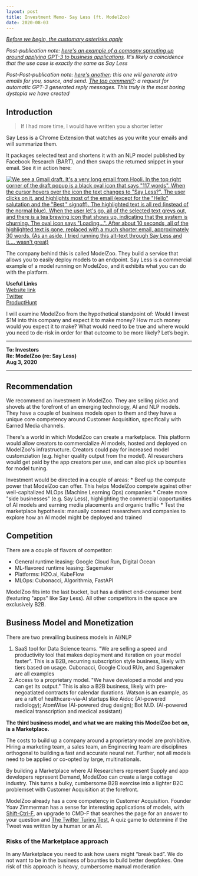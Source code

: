 ```yaml
---
layout: post
title: Investment Memo- Say Less (ft. ModelZoo)
date: 2020-08-03
---
```


*[Before we begin, the customary asterisks apply](https://alexanderdou.com/2020/07/22/investment-fluent#quick-note-before-we-begin)*  

*Post-publication note: [here's an example of a company sprouting up around applying GPT-3 to business applications](https://magicemail.io/?ref=producthunt). It's likely a coincidence that the use case is exactly the same as Say Less*

*Post-Post-publication note: [here's another](https://www.producthunt.com/posts/kriya-ai-2): this one will generate intro emails for you, source, and send. [The top comment?](https://www.producthunt.com/posts/magic-email#comment-1130609): a request for automatic GPT-3 generated reply messages. This truly is the most boring dystopia we have created*


## Introduction

<blockquote>If I had more time, I would have written you a shorter letter</blockquote>

Say Less is a Chrome Extension that watches as you write your emails and will summarize them. 

It packages selected text and shortens it with an NLP model published by Facebook Research (BART), and then swaps the returned snippet in your email. See it in action here: 

[![We see a Gmail draft. It's a very long email from Hooli. In the top right corner of the draft popup is a black oval icon that says "117 words". When the cursor hovers over the icon the text changes to "Say Less?". The user clicks on it, and highlights most of the email (except for the "Hello" salutation and the "Best," signoff). The highlighted text is all red (instead of the normal blue). When the user let's go, all of the selected text greys out, and there is a tea brewing icon that shows up, indicating that the system is churning. The oval icon says "Loading...". After about 10 seconds, all of the highlighted text is gone, replaced with a much shorter email, approximately 30 words. (As an aside, I tried running this alt-text through Say Less and it.... wasn't great)](http://img.youtube.com/vi/w_oPHcWWAqs/0.jpg)](http://www.youtube.com/watch?v=w_oPHcWWAqs "SayLess Chrome Extension in action")


The company behind this is called ModelZoo. They build a service that allows you to easily deploy models to an endpoint. Say Less is a commercial example of a model running on ModelZoo, and it exhibits what you can do with the platform.


**Useful Links**  
[Website link](https://sayless.email/)  
[Twitter](https://twitter.com/_modelzoo_)  
[ProductHunt](https://www.producthunt.com/posts/say-less)  

I will examine ModelZoo from the hypothetical standpoint of: Would I invest $1M into this company and expect it to make money? How much money would you expect it to make? What would need to be true and where would you need to de-risk in order for that outcome to be more likely? Let’s begin.


------


**To: Investors**  
**Re: ModelZoo (re: Say Less)**  
**Aug 3, 2020**  

-------


## Recommendation
We recommend an investment in ModelZoo. They are selling picks and shovels at the forefront of an emerging technology, AI and NLP models. They have a couple of business models open to them and they have a unique core competency around Customer Acquisition, specifically with Earned Media channels. 

There's a world in which ModelZoo can create a marketplace. This platform would allow creators to commercialize AI models, hosted and deployed on ModelZoo's infrastructure. Creators could pay for increased model customziation (e.g. higher quality output from the model). AI researchers would get paid by the app creators per use, and can also pick up bounties for model tuning. 

Investment would be directed in a couple of areas:
    * Beef up the compute power that ModelZoo can offer. This helps ModelZoo compete against other well-capitalized MLOps (Machine Learning Ops) companies
    * Create more "side businesses" (e.g. Say Less), highlighting the commercial opportunities of AI models and earning media placements and organic traffic
    * Test the marketplace hypothesis: manually connect researchers and companies to explore how an AI model might be deployed and trained 


## Competition
There are a couple of flavors of competitor:
* General runtime leasing: Google Cloud Run, Digital Ocean
* ML-flavored runtime leasing: Sagemaker
* Platforms: H2O.ai, KubeFlow
* MLOps: Cubonacci, Algorithmia, FastAPI  

ModelZoo fits into the last bucket, but has a distinct end-consumer bent (featuring "apps" like Say Less). All other competitors in the space are exclusively B2B. 


## Business Model and Monetization
There are two prevailing business models in AI/NLP
1. SaaS tool for Data Science teams. "We are selling a speed and productivity tool that makes deployment and iteration on your model faster". This is a B2B, recurring subscription style business, likely with tiers based on usage. Cubonacci, Google Cloud RUn, and Sagemaker are all examples
2. Access to a proprietary model. "We have developed a model and you can get its output." This is also a B2B business, likely with pre-negoatiated contracts for calendar durations. Watson is an example, as are a raft of healthcare-via-AI startups like Aidoc (AI-powered radiology); AtomWise (AI-powered drug design); Bot M.D. (AI-powered medical transcription and medical assistant)

**The third business model, and what we are making this ModelZoo bet on, is a Marketplace.**

The costs to build up a company around a proprietary model are prohibitive. Hiring a marketing team, a sales team, an Engineering team are disciplines orthogonal to building a fast and accurate neural net. Further, not all models need to be applied or co-opted by large, multinationals. 

By building a Marketplace where AI Researchers represent Supply and app developers represent Demand, ModelZoo can create a large cottage industry. This turns a bulky, cumbersome B2B exercise into a lighter B2C problemset with Customer Acquisition at the forefront. 

ModelZoo already has a core competency in Customer Acquisition. Founder Yoav Zimmerman has a sense for interesting applications of models, with [Shift-Ctrl-F](https://chrome.google.com/webstore/detail/shift-ctrl-f-semantic-sea), an upgrade to CMD-F that searches the page for an answer to your question and [The Twitter Turing Test](https://twitterturingtest.modelzoo.dev/), A quiz game to determine if the Tweet was written by a human or an AI. 


### Risks of the Marketplace approach
In any Marketplace you need to ask how users might “break bad”. We do not want to be in the business of bounties to build better deepfakes. One risk of this approach is heavy, cumbersome manual moderation
